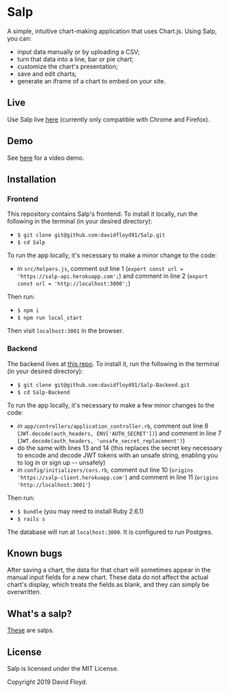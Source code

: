 # Salp

A simple, intuitive chart-making application that uses Chart.js. Using Salp, you can:

+ input data manually or by uploading a CSV;
+ turn that data into a line, bar or pie chart;
+ customize the chart's presentation;
+ save and edit charts;
+ generate an iframe of a chart to embed on your site.

## Live

Use Salp live [here](https://salp-client.herokuapp.com/login) (currently only compatible with Chrome and Firefox).

## Demo

See [here](https://www.youtube.com/watch?v=1zRdEr1ctiY) for a video demo.

## Installation
### Frontend

This repository contains Salp's frontend. To install it locally, run the following in the terminal (in your desired directory):

+ `$ git clone git@github.com:davidfloyd91/Salp.git`
+ `$ cd Salp`

To run the app locally, it's necessary to make a minor change to the code:

+ in `src/helpers.js`, comment out line 1 (`export const url = 'https://salp-api.herokuapp.com';`) and comment in line 2 (`export const url = 'http://localhost:3000';`)

Then run:

+ `$ npm i`
+ `$ npm run local_start`

Then visit `localhost:3001` in the browser.

### Backend

The backend lives at [this repo](https://github.com/davidfloyd91/Salp-Backend). To install it, run the following in the terminal (in your desired directory):

+ `$ git clone git@github.com:davidfloyd91/Salp-Backend.git`
+ `$ cd Salp-Backend`

To run the app locally, it's necessary to make a few minor changes to the code:

+ in `app/controllers/application_controller.rb`, comment out line 8 (`JWT.decode(auth_headers, ENV['AUTH_SECRET'])`) and comment in line 7 (`JWT.decode(auth_headers, 'unsafe_secret_replacement')`)
+ do the same with lines 13 and 14 (this replaces the secret key necessary to encode and decode JWT tokens with an unsafe string, enabling you to log in or sign up -- unsafely)
+ in `config/initializers/cors.rb`, comment out line 10 (`origins 'https://salp-client.herokuapp.com'`) and comment in line 11 (`origins 'http://localhost:3001'`)

Then run:

+ `$ bundle` (you may need to install Ruby 2.6.1)
+ `$ rails s`

The database will run at `localhost:3000`. It is configured to run Postgres.

## Known bugs

After saving a chart, the data for that chart will sometimes appear in the manual input fields for a new chart. These data do not affect the actual chart's display, which treats the fields as blank, and they can simply be overwritten.

## What's a salp?

[These](http://planktonchronicles.org/en/episode/salps-exploding-populations/) are salps.

## License

Salp is licensed under the MIT License.

Copyright 2019 David Floyd.
